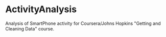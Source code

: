 ActivityAnalysis
================

Analysis of SmartPhone activity for Coursera/Johns Hopkins "Getting and Cleaning Data" course.

